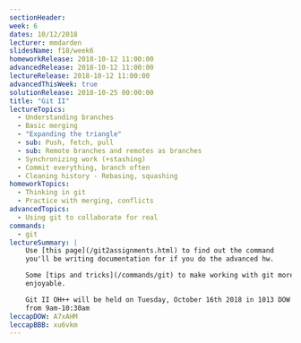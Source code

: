 ```yaml
---
sectionHeader:
week: 6
dates: 10/12/2018
lecturer: mmdarden
slidesName: f18/week6
homeworkRelease: 2018-10-12 11:00:00
advancedRelease: 2018-10-12 11:00:00
lectureRelease: 2018-10-12 11:00:00
advancedThisWeek: true
solutionRelease: 2018-10-25 00:00:00
title: "Git II"
lectureTopics:
  - Understanding branches
  - Basic merging
  - "Expanding the triangle"
  - sub: Push, fetch, pull
  - sub: Remote branches and remotes as branches
  - Synchronizing work (+stashing)
  - Commit everything, branch often
  - Cleaning history - Rebasing, squashing
homeworkTopics:
  - Thinking in git
  - Practice with merging, conflicts
advancedTopics:
  - Using git to collaborate for real
commands:
  - git
lectureSummary: |
    Use [this page](/git2assignments.html) to find out the command
    you'll be writing documentation for if you do the advanced hw.

    Some [tips and tricks](/commands/git) to make working with git more
    enjoyable.

    Git II OH++ will be held on Tuesday, October 16th 2018 in 1013 DOW
    from 9am-10:30am
leccapDOW: A7xAHM
leccapBBB: xu6vkm
---
```

